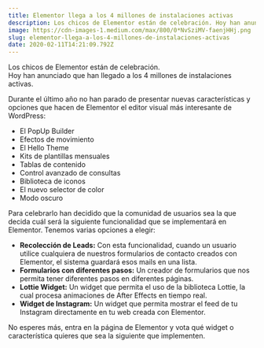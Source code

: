 ```yaml
---
title: Elementor llega a los 4 millones de instalaciones activas
description: Los chicos de Elementor están de celebración. Hoy han anunciado que han llegado a los 4 millones de instalaciones activas.
image: https://cdn-images-1.medium.com/max/800/0*NvSziMV-faenjHHj.png
slug: elementor-llega-a-los-4-millones-de-instalaciones-activas
date: 2020-02-11T14:21:09.792Z
---
```


Los chicos de Elementor están de celebración.  
Hoy han anunciado que han llegado a los 4 millones de instalaciones activas.

Durante el último año no han parado de presentar nuevas características y opciones que hacen de Elementor el editor visual más interesante de WordPress:

- El PopUp Builder
- Efectos de movimiento
- El Hello Theme
- Kits de plantillas mensuales
- Tablas de contenido
- Control avanzado de consultas
- Biblioteca de iconos
- El nuevo selector de color
- Modo oscuro

Para celebrarlo han decidido que la comunidad de usuarios sea la que decida cuál será la siguiente funcionalidad que se implementará en Elementor. Tenemos varias opciones a elegir:

- **Recolección de Leads:** Con esta funcionalidad, cuando un usuario utilice cualquiera de nuestros formularios de contacto creados con Elementor, el sistema guardará esos mails en una lista.
- **Formularios con diferentes pasos:** Un creador de formularios que nos permita tener diferentes pasos en diferentes páginas.
- **Lottie Widget:** Un widget que permita el uso de la biblioteca Lottie, la cual procesa animaciones de After Effects en tiempo real.
- **Widget de Instagram:** Un widget que permita mostrar el feed de tu Instagram directamente en tu web creada con Elementor.

No esperes más, entra en la página de Elementor y vota qué widget o característica quieres que sea la siguiente que implementen.
